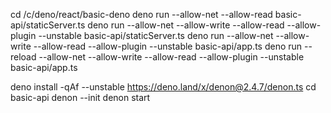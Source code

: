 cd /c/deno/react/basic-deno
deno run --allow-net --allow-read basic-api/staticServer.ts
deno run --allow-net --allow-write --allow-read --allow-plugin --unstable basic-api/staticServer.ts
deno run --allow-net --allow-write --allow-read --allow-plugin --unstable basic-api/app.ts
deno run --reload --allow-net --allow-write --allow-read --allow-plugin --unstable basic-api/app.ts

deno install -qAf --unstable https://deno.land/x/denon@2.4.7/denon.ts
cd basic-api
denon --init
denon start